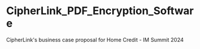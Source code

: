 # CipherLink_PDF_Encryption_Software
CipherLink's business case proposal for Home Credit - IM Summit 2024
